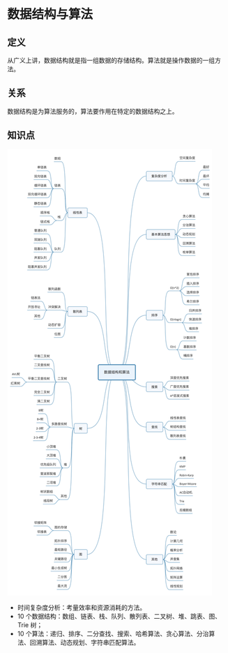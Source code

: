 # 数据结构与算法
## 定义
从广义上讲，数据结构就是指一组数据的存储结构。算法就是操作数据的一组方法。
## 关系
数据结构是为算法服务的，算法要作用在特定的数据结构之上。
## 知识点
![知识点](./知识点.jpg)  
- 时间复杂度分析：考量效率和资源消耗的方法。  
- 10 个数据结构：数组、链表、栈、队列、散列表、二叉树、堆、跳表、图、Trie 树；  
- 10 个算法：递归、排序、二分查找、搜索、哈希算法、贪心算法、分治算法、回溯算法、动态规划、字符串匹配算法。